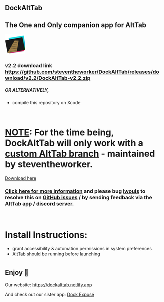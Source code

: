 ## DockAltTab

## The One and Only companion app for AltTab

![alt text](https://github.com/steventheworker/DockAltTab/blob/main/DockAltTab/Assets.xcassets/AppIcon.appiconset/icon_32x32@2x.png?raw=true)

### v2.2 download link https://github.com/steventheworker/DockAltTab/releases/download/v2.2/DockAltTab-v2.2.zip

##### OR ALTERNATIVELY,

-   compile this repository on Xcode

&nbsp;

# [NOTE](): For the time being, DockAltTab will only work with a [custom AltTab branch](https://github.com/steventheworker/alt-tab-macos/tree/scriptable) - maintained by steventheworker.

[Download here](https://github.com/steventheworker/alt-tab-macos/releases/download/1.1/DockAltTab.AltTab.v6.46.1.zip)

### [Click here for more information](https://github.com/lwouis/alt-tab-macos/pull/1590#issuecomment-1131809994) and please bug [lwouis](https://github.com/lwouis/alt-tab-macos/) to resolve this on [GitHub issues](https://github.com/lwouis/alt-tab-macos/issues) / by sending feedback via the AltTab app / [discord server](https://discord.gg/CVEPeDufJa).

&nbsp;

# Install Instructions:

-   grant accessibility & automation permissions in system preferences
-   [AltTab](https://alt-tab-macos.netlify.app) should be running before launching

#

## Enjoy 🤗

Our website: https://dockalttab.netlify.app

And check out our sister app: [Dock Exposé](https://dockexpose.netlify.app)
